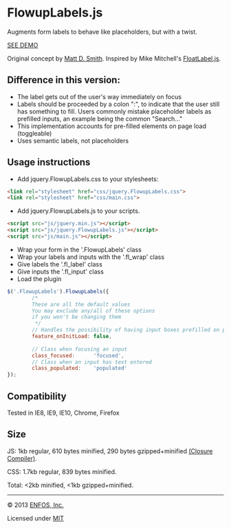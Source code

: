 FlowupLabels.js
===============

Augments form labels to behave like placeholders, but with a twist.

[SEE DEMO](http://enfos.com/FlowupLabels.js/demo/)

Original concept by [Matt D. Smith](http://dribbble.com/shots/1254439--GIF-Mobile-Form-Interaction). Inspired by Mike Mitchell's [FloatLabel.js](https://github.com/m10l/FloatLabel.js).


Difference in this version: 
----

* The label gets out of the user's way immediately on focus
* Labels should be proceeded by a colon ":", to indicate that the user still has something to fill. Users commonly mistake placeholder labels as prefilled inputs, an example being the common "Search..."
* This implementation accounts for pre-filled elements on page load (toggleable)
* Uses semantic labels, not placeholders


Usage instructions
-----

* Add jquery.FlowupLabels.css to your stylesheets:

``` html
<link rel="stylesheet" href="css/jquery.FlowupLabels.css">
<link rel="stylesheet" href="css/main.css">
```


* Add jquery.FlowupLabels.js to your scripts.

``` html
<script src="js/jquery.min.js"></script>
<script src="js/jquery.FlowupLabels.js"></script>
<script src="js/main.js"></script>
```



* Wrap your form in the '.FlowupLabels' class
* Wrap your labels and inputs with the '.fl_wrap' class
* Give labels the '.fl_label' class
* Give inputs the '.fl_input' class
* Load the plugin

``` js
$('.FlowupLabels').FlowupLabels({
		/*
		These are all the default values
		You may exclude any/all of these options
		if you won't be changing them
		 */
		// Handles the possibility of having input boxes prefilled on page load
		feature_onInitLoad: false, 
		
		// Class when focusing an input
		class_focused: 		'focused',
		// Class when an input has text entered
		class_populated: 	'populated'	
});
```

Compatibility
-----
Tested in IE8, IE9, IE10, Chrome, Firefox


Size
-----
JS:  1kb regular, 610 bytes minified, 290 bytes gzipped+minified [(Closure Compiler)](http://closure-compiler.appspot.com/home).

CSS: 1.7kb regular, 839 bytes minified.

Total: <2kb minified, <1kb gzipped+minified.



---

© 2013 [ENFOS, Inc.](http://enfos.com)

Licensed under [MIT](https://github.com/ENFOS/FlowupLabels.js/blob/master/LICENSE)
